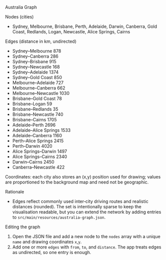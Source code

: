 Australia Graph

Nodes (cities)
- Sydney, Melbourne, Brisbane, Perth, Adelaide, Darwin, Canberra, Gold Coast, Redlands, Logan, Newcastle, Alice Springs, Cairns

Edges (distance in km, undirected)
- Sydney–Melbourne 878
- Sydney–Canberra 286
- Sydney–Brisbane 915
- Sydney–Newcastle 168
- Sydney–Adelaide 1374
- Sydney–Gold Coast 850
- Melbourne–Adelaide 727
- Melbourne–Canberra 662
- Melbourne–Newcastle 1030
- Brisbane–Gold Coast 78
- Brisbane–Logan 59
- Brisbane–Redlands 35
- Brisbane–Newcastle 740
- Brisbane–Cairns 1705
- Adelaide–Perth 2696
- Adelaide–Alice Springs 1533
- Adelaide–Canberra 1160
- Perth–Alice Springs 2415
- Perth–Darwin 4020
- Alice Springs–Darwin 1497
- Alice Springs–Cairns 2340
- Darwin–Cairns 2450
- Canberra–Newcastle 422

Coordinates: each city also stores an (x,y) position used for drawing; values are proportioned to the background map and need not be geographic.

Rationale
- Edges reflect commonly used inter‑city driving routes and realistic distances (rounded). The set is intentionally sparse to keep the visualisation readable, but you can extend the network by adding entries to `src/main/resources/australia-graph.json`.

Editing the graph
1. Open the JSON file and add a new node to the `nodes` array with a unique `name` and drawing coordinates `x`,`y`.
2. Add one or more `edges` with `from`, `to`, and `distance`. The app treats edges as undirected, so one entry is enough.


